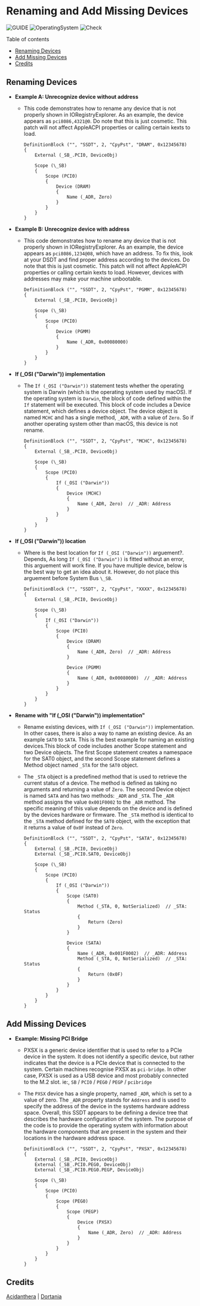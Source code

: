 # Renaming and Add Missing Devices

![GUIDE](https://img.shields.io/badge/Guide-ACPI-purple)
![OperatingSystem](https://img.shields.io/badge/OS-Hackintosh-blue)
![Check](https://img.shields.io/badge/Status-Pass-brightgreen)

Table of contents

- [Renaming Devices](#renaming-devices)
- [Add Missing Devices](#add-missing-devices)
- [Credits](#credits)

## Renaming Devices

- **Example A: Unrecognize device without address**

  - This code demonstrates how to rename any device that is not properly shown in IORegistryExplorer. As an example, the device appears as `pci8086,4321@0`. Do note that this is just cosmetic. This patch will not affect AppleACPI properties or calling certain kexts to load.

    ```asl
    DefinitionBlock ("", "SSDT", 2, "CpyPst", "DRAM", 0x12345678)
    {
        External (_SB_.PCI0, DeviceObj)

        Scope (\_SB)
        {
            Scope (PCI0)
            {
                Device (DRAM)
                {
                    Name (_ADR, Zero)
                }
            }
        }
    }
    ```

- **Example B: Unrecognize device with address**

  - This code demonstrates how to rename any device that is not properly shown in IORegistryExplorer. As an example, the device appears as `pci8086,1234@08`, which have an address. To fix this, look at your DSDT and find proper address according to the devices. Do note that this is just cosmetic. This patch will not affect AppleACPI properties or calling certain kexts to load. However, devices with addresses may make your machine unbootable.

    ```asl
    DefinitionBlock ("", "SSDT", 2, "CpyPst", "PGMM", 0x12345678)
    {
        External (_SB_.PCI0, DeviceObj)

        Scope (\_SB)
        {
            Scope (PCI0)
            {
                Device (PGMM)
                {
                    Name (_ADR, 0x00080000)
                }
            }
        }
    }
    ```

- **If (\_OSI ("Darwin")) implementation**

  - The `If (_OSI ("Darwin"))` statement tests whether the operating system is Darwin (which is the operating system used by macOS). If the operating system is `Darwin`, the block of code defined within the `If` statement will be executed. This block of code includes a Device statement, which defines a device object. The device object is named `MCHC` and has a single method, `_ADR`, with a value of `Zero`. So if another operating system other than macOS, this device is not rename.

    ```asl
    DefinitionBlock ("", "SSDT", 2, "CpyPst", "MCHC", 0x12345678)
    {
        External (_SB_.PCI0, DeviceObj)

        Scope (\_SB)
        {
            Scope (PCI0)
            {
                If (_OSI ("Darwin"))
                {
                    Device (MCHC)
                    {
                        Name (_ADR, Zero)  // _ADR: Address
                    }
                }
            }
        }
    }
    ```

- **If (\_OSI ("Darwin")) location**

  - Where is the best location for `If (_OSI ("Darwin"))` arguement?. Depends, As long `If (_OSI ("Darwin"))` is fitted without an error, this arguement will work fine. If you have multiple device, below is the best way to get an idea about it. However, do not place this arguement before System Bus `\_SB`.

    ```asl
    DefinitionBlock ("", "SSDT", 2, "CpyPst", "XXXX", 0x12345678)
    {
        External (_SB_.PCI0, DeviceObj)

        Scope (\_SB)
        {
            If (_OSI ("Darwin"))
            {
                Scope (PCI0)
                {
                    Device (DRAM)
                    {
                        Name (_ADR, Zero)  // _ADR: Address
                    }

                    Device (PGMM)
                    {
                        Name (_ADR, 0x00080000)  // _ADR: Address
                    }
                }
            }
        }
    }
    ```

- **Rename with "If (\_OSI ("Darwin")) implementation"**

  - Rename existing devices, with `If (_OSI ("Darwin"))` implementation. In other cases, there is also a way to name an existing device. As an example `SAT0` to `SATA`. This is the best example for naming an existing devices.This block of code includes another Scope statement and two Device objects. The first Scope statement creates a namespace for the SAT0 object, and the second Scope statement defines a Method object named `_STA` for the `SAT0` object.
  - The `_STA` object is a predefined method that is used to retrieve the current status of a device. The method is defined as taking no arguments and returning a value of `Zero`. The second Device object is named `SATA` and has two methods: `_ADR` and `_STA`. The `_ADR` method assigns the value `0x001F0002` to the `_ADR` method. The specific meaning of this value depends on the device and is defined by the devices hardware or firmware. The `_STA` method is identical to the `_STA` method defined for the `SAT0` object, with the exception that it returns a value of `0x0F` instead of `Zero`.

    ```asl
    DefinitionBlock ("", "SSDT", 2, "CpyPst", "SATA", 0x12345678)
    {
        External (_SB_.PCI0, DeviceObj)
        External (_SB_.PCI0.SAT0, DeviceObj)

        Scope (\_SB)
        {
            Scope (PCI0)
            {
                If (_OSI ("Darwin"))
                {
                    Scope (SAT0)
                    {
                        Method (_STA, 0, NotSerialized)  // _STA: Status
                        {
                            Return (Zero)
                        }
                    }

                    Device (SATA)
                    {
                        Name (_ADR, 0x001F0002)  // _ADR: Address
                        Method (_STA, 0, NotSerialized)  // _STA: Status
                        {
                            Return (0x0F)
                        }
                    }
                }
            }
        }
    }
    ```

## Add Missing Devices

- **Example: Missing PCI Bridge**

  - PXSX is a generic device identifier that is used to refer to a PCIe device in the system. It does not identify a specific device, but rather indicates that the device is a PCIe device that is connected to the system. Certain machines recognise PXSX as `pci-bridge`. In other case, PXSX is used as a USB device and most probably connected to the M.2 slot. ie:, `SB` / `PCI0` / `PEG0` / `PEGP` / `pcibridge`
  - The `PXSX` device has a single property, named `_ADR`, which is set to a value of zero. The `_ADR` property stands for `Address` and is used to specify the address of the device in the systems hardware address space. Overall, this SSDT appears to be defining a device tree that describes the hardware configuration of the system. The purpose of the code is to provide the operating system with information about the hardware components that are present in the system and their locations in the hardware address space.

    ```asl
    DefinitionBlock ("", "SSDT", 2, "CpyPst", "PXSX", 0x12345678)
    {
        External (_SB_.PCI0, DeviceObj)
        External (_SB_.PCI0.PEG0, DeviceObj)
        External (_SB_.PCI0.PEG0.PEGP, DeviceObj)

        Scope (\_SB)
        {
            Scope (PCI0)
            {
                Scope (PEG0)
                {
                    Scope (PEGP)
                    {
                        Device (PXSX)
                        {
                            Name (_ADR, Zero)  // _ADR: Address
                        }
                    }
                }
            }
        }
    }
    ```

## Credits

[Acidanthera][dev0] | [Dortania][dev-group0]

[dev-group0]: https://dortania.github.io
[dev0]: https://github.com/acidanthera/
